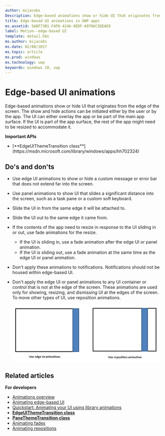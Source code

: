 ```yaml
---
author: mijacobs
Description: Edge-based animations show or hide UI that originates from the edge of the screen.
title: Edge-based UI animations in UWP apps
ms.assetid: 5A8F73B1-F4F6-424b-9EDF-A9766C5DEAE8
label: Motion--edge-based UI
template: detail.hbs
ms.author: mijacobs
ms.date: 02/08/2017
ms.topic: article
ms.prod: windows
ms.technology: uwp
keywords: windows 10, uwp
---
```


# Edge-based UI animations


<link rel="stylesheet" href="https://az835927.vo.msecnd.net/sites/uwp/Resources/css/custom.css">


Edge-based animations show or hide UI that originates from the edge of the screen. The show and hide actions can be initiated either by the user or by the app. The UI can either overlay the app or be part of the main app surface. If the UI is part of the app surface, the rest of the app might need to be resized to accommodate it.

<div class="important-apis" >
<b>Important APIs</b><br/>
<ul>
<li>[**EdgeUIThemeTransition class**](https://msdn.microsoft.com/library/windows/apps/hh702324)</li>
</ul>
</div>


## Do's and don'ts


-   Use edge UI animations to show or hide a custom message or error bar that does not extend far into the screen.
-   Use panel animations to show UI that slides a significant distance into the screen, such as a task pane or a custom soft keyboard.
-   Slide the UI in from the same edge it will be attached to.
-   Slide the UI out to the same edge it came from.
-   If the contents of the app need to resize in response to the UI sliding in or out, use fade animations for the resize.
    -   If the UI is sliding in, use a fade animation after the edge UI or panel animation.
    -   If the UI is sliding out, use a fade animation at the same time as the edge UI or panel animation.
-   Don't apply these animations to notifications. Notifications should not be housed within edge-based UI.
-   Don't apply the edge UI or panel animations to any UI container or control that is not at the edge of the screen. These animations are used only for showing, resizing, and dismissing UI at the edges of the screen. To move other types of UI, use reposition animations.

    ![illustrates when to use edge ui or panel animations and when to use reposition.](images/edgevsreposition.png)

## Related articles


**For developers**
* [Animations overview](https://msdn.microsoft.com/library/windows/apps/mt187350)
* [Animating edge-based UI](https://msdn.microsoft.com/library/windows/apps/xaml/jj649428)
* [Quickstart: Animating your UI using library animations](https://msdn.microsoft.com/library/windows/apps/xaml/hh452703)
* [**EdgeUIThemeTransition class**](https://msdn.microsoft.com/library/windows/apps/hh702324)
* [**PaneThemeTransition class**](https://msdn.microsoft.com/library/windows/apps/hh969160)
* [Animating fades](https://msdn.microsoft.com/library/windows/apps/xaml/jj649429)
* [Animating repositions](https://msdn.microsoft.com/library/windows/apps/xaml/jj649434)

 

 




